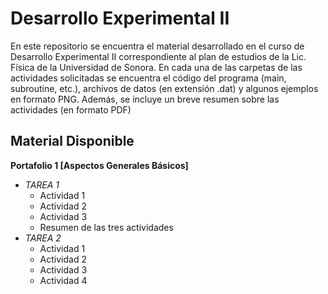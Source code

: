 # Desarrollo Experimental II
En este repositorio se encuentra el material desarrollado en el curso de Desarrollo Experimental II correspondiente al plan de estudios de la Lic. Física
de la Universidad de Sonora. En cada una de las carpetas de las actividades solicitadas se encuentra el código del programa (main, subroutine, etc.), archivos
de datos (en extensión .dat) y algunos ejemplos en formato PNG. Además, se incluye un breve resumen sobre las actividades (en formato PDF)

## Material Disponible
**Portafolio 1 [Aspectos Generales Básicos]**
  - *TAREA 1*
    - Actividad 1
    - Actividad 2
    - Actividad 3
    - Resumen de las tres actividades
  - *TAREA 2*
    - Actividad 1
    - Actividad 2
    - Actividad 3
    - Actividad 4 
